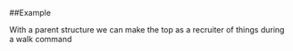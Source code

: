 
<!---
FrozenIsBool True
-->

##Example

With a parent structure we can make the top as a recruiter of things during a walk command